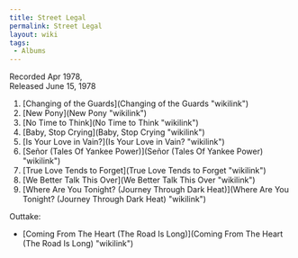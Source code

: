 ```yaml
---
title: Street Legal
permalink: Street Legal
layout: wiki
tags:
 - Albums
---
```


Recorded Apr 1978,  
Released June 15, 1978

1.  [Changing of the Guards](Changing of the Guards "wikilink")
2.  [New Pony](New Pony "wikilink")
3.  [No Time to Think](No Time to Think "wikilink")
4.  [Baby, Stop Crying](Baby, Stop Crying "wikilink")
5.  [Is Your Love in Vain?](Is Your Love in Vain? "wikilink")
6.  [Señor (Tales Of Yankee
    Power)](Señor (Tales Of Yankee Power) "wikilink")
7.  [True Love Tends to Forget](True Love Tends to Forget "wikilink")
8.  [We Better Talk This Over](We Better Talk This Over "wikilink")
9.  [Where Are You Tonight? (Journey Through Dark
    Heat)](Where Are You Tonight? (Journey Through Dark Heat) "wikilink")

Outtake:

-   [Coming From The Heart (The Road Is
    Long)](Coming From The Heart (The Road Is Long) "wikilink")

